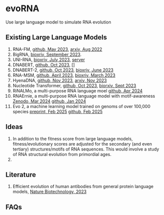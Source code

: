# evoRNA
Use large language model to simulate RNA evolution

## Existing Large Language Models
1. RNA-FM, 
   [github, May 2023](https://github.com/ml4bio/RNA-FM), 
   [arxiv, Aug 2022](https://arxiv.org/abs/2204.00300)
2. BigRNA, 
   [bioxriv, September 2023](https://www.biorxiv.org/content/10.1101/2023.09.20.558508v1).
3. UNI-RNA,
   [bioxriv, July 2023](https://www.biorxiv.org/content/10.1101/2023.07.11.548588v1), 
   [server](https://bohrium.dp.tech/)
4. DNABERT, 
   [github, Oct 2023](https://github.com/jerryji1993/DNABERT),
   []
5. DNABERT-2, 
   [github, Oct 2023](https://github.com/Zhihan1996/DNABERT_2), 
   [bioxriv, June 2023](https://arxiv.org/abs/2306.15006)
6. RNA-MSM,
   [github, April 2023](https://github.com/yikunpku/RNA-MSM),
   [bioxriv, March 2023](https://www.biorxiv.org/content/10.1101/2023.03.15.532863v1)
7. HyenaDNA,
   [github, Nov 2023](https://github.com/HazyResearch/hyena-dna),
   [arxiv, Nov 2023](https://arxiv.org/abs/2306.15794)
8. Nucleotide Transformer,
   [github, Oct 2023](https://github.com/instadeepai/nucleotide-transformer),
   [biorxiv, Sept 2023](https://www.biorxiv.org/content/10.1101/2023.01.11.523679v3)
9. RiNALMo, a multi-purpose RNA language moel
    [github, Apr 2024](https://github.com/lbcb-sci/RiNALMo)
10. RNAErnie, a multi-purpose RNA language model with motif-awareness
    [Zenodo, Mar 2024](https://zenodo.org/records/10847621)
    [github, Jan 2024](https://github.com/CatIIIIIIII/RNAErnie/tree/v1.0)
11. Evo 2, a machine learning model trained on genoms of over 100,000 species
    [preprint, Feb 2025](https://arcinstitute.org/manuscripts/Evo2)
    [github, Feb 2025](https://github.com/arcinstitute/evo2)

## Ideas
1. In addition to the fitness score from large language models, fitness/evolutionary scores are adjusted for the secondary (and even tertiary) structures/motifs of RNA sequences. This would involve a study of RNA structural evolution from primordial ages.
2. 

## Literature
1. Efficient evolution of human antibodies from general protein language models, [Nature Biotechnology, 2023](https://www.nature.com/articles/s41587-023-01763-2)


## FAQs
